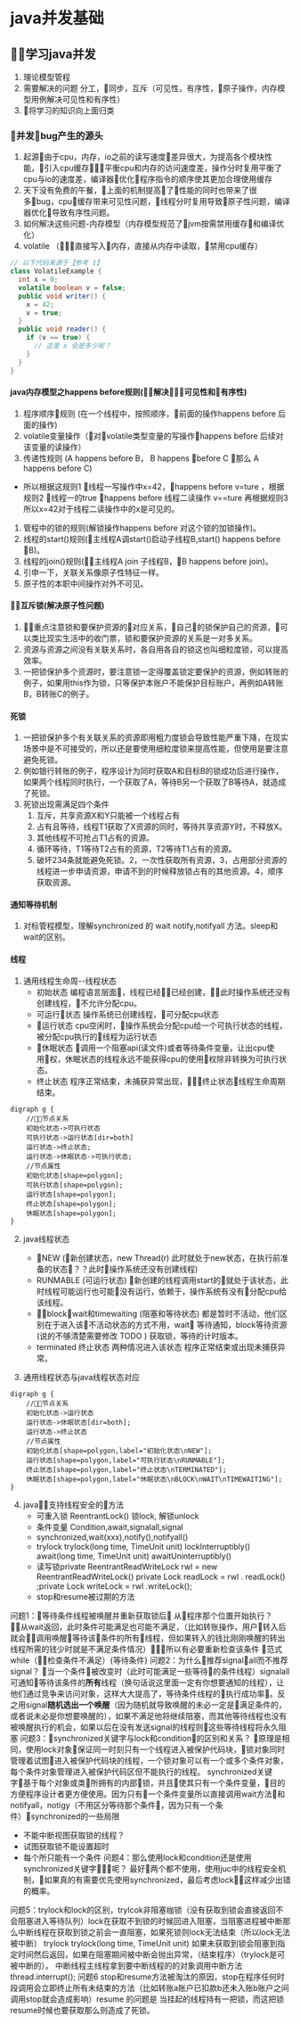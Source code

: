 # java并发基础

## 学习java并发

1. 理论模型管程
2. 需要解决的问题 分工，同步，互斥（可见性，有序性，原子操作，内存模型用例解决可见性和有序性）
3. 将学习的知识向上面归类

### 并发bug产生的源头

1. 起源由于cpu，内存，io之前的读写速度差异很大，为提高各个模块性能，引入cpu缓存平衡cpu和内存的访问速度差，操作分时复用平衡了cpu与io的速度差，编译器优化程序指令的顺序使其更加合理使用缓存
2. 天下没有免费的午餐，上面的机制提高了性能的同时也带来了很多bug，cpu缓存带来可见性问题，线程分时复用导致原子性问题，编译器优化导致有序性问题。
3. 如何解决这些问题-内存模型（内存模型规范了jvm按需禁用缓存和编译优化）
4. volatile （直接写入内存，直接从内存中读取，禁用cpu缓存）

```java
// 以下代码来源于【参考 1】
class VolatileExample {
  int x = 0;
  volatile boolean v = false;
  public void writer() {
    x = 42;
    v = true;
  }
  public void reader() {
    if (v == true) {
      // 这里 x 会是多少呢？
    }
  }
}
```

#### java内存模型之happens before规则(解决可见性和有序性)

1. 程序顺序规则 (在一个线程中，按照顺序，前面的操作happens before 后面的操作)
2. volatile变量操作（对volatile类型变量的写操作happens before 后续对该变量的读操作）
3. 传递性规则 (A happens before B， B happens before C 那么 A happens before C)

- 所以根据这规则1 线程一写操作中x=42，happens before v=ture ，根据规则2 线程一的true happens before 线程二读操作 v==ture 再根据规则3 所以x=42对于线程二读操作中的x是可见的。

1. 管程中的锁的规则(解锁操作happens before 对这个锁的加锁操作)。
2. 线程的start()规则(主线程A调start()启动子线程B,start() happens before B)。
3. 线程的join()规则(主线程A join 子线程B，B happens before join)。
4. 引申一下，关联关系像原子性特征一样。
5. 原子性的本职中间操作对外不可见。

#### 互斥锁(解决原子性问题)

1. 重点注意锁和要保护资源的对应关系，自己的锁保护自己的资源，可以类比现实生活中的收门票，锁和要保护资源的关系是一对多关系。
2. 资源与资源之间没有关联关系时，各自用各自的锁这也叫细粒度锁，可以提高效率。
3. 一把锁保护多个资源时，要注意锁一定得覆盖锁定要保护的资源，例如转账的例子，如果用this作为锁，只等保护本账户不能保护目标账户，再例如A转账B，B转账C的例子。

#### 死锁

1. 一把锁保护多个有关联关系的资源即用粗力度锁会导致性能严重下降，在现实场景中是不可接受的，所以还是要使用细粒度锁来提高性能，但使用是要注意避免死锁。
2. 例如银行转账的例子，程序设计为同时获取A和目标B的锁成功后进行操作，如果两个线程同时执行，一个获取了A，等待B另一个获取了B等待A，就造成了死锁。
3. 死锁出现需满足四个条件
   1. 互斥，共享资源X和Y只能被一个线程占有
   2. 占有且等待，线程T1获取了X资源的同时，等待共享资源Y时，不释放X。
   3. 其他线程不可抢占T1占有的资源。
   4. 循环等待，T1等待T2占有的资源，T2等待T1占有的资源。
   5. 破坏234条就能避免死锁。2，一次性获取所有资源，3，占用部分资源的线程进一步申请资源，申请不到的时候释放锁占有的其他资源。4，顺序获取资源。

#### 通知等待机制

1. 对标管程模型，理解synchronized 的 wait notify,notifyall 方法。sleep和wait的区别。

#### 线程

1. 通用线程生命周--线程状态
    - 初始状态 编程语言层面，线程已经已经创建，此时操作系统还没有创建线程，不允许分配cpu。
    - 可运行状态 操作系统已创建线程，可分配cpu状态
    - 运行状态 cpu空闲时，操作系统会分配cpu给一个可执行状态的线程，
    被分配cpu执行的线程为运行状态
    - 休眠状态 调用一个阻塞api(读文件)或者等待条件变量，让出cpu使用权，休眠状态的线程永远不能获得cpu的使用权除非转换为可执行状态。
    - 终止状态 程序正常结束，未捕获异常出现，终止状态线程生命周期结束。

```dot{engine="dot"}
digraph g {
    //节点关系
    初始化状态->可执行状态
    可执行状态->运行状态[dir=both]
    运行状态->终止状态;
    运行状态->休眠状态->可执行状态;
    //节点属性
    初始化状态[shape=polygon];
    可执行状态[shape=polygon];
    运行状态[shape=polygon];
    终止状态[shape=polygon];
    休眠状态[shape=polygon];
}
```

2. java线程状态
    - NEW (新创建状态，new Thread(r) 此时就处于new状态，在执行前准备的状态？？此时操作系统还没有创建线程)
    - RUNMABLE (可运行状态) 新创建的线程调用start的就处于该状态，此时线程可能运行也可能没有运行，依赖于，操作系统有没有分配cpu给该线程。
    - block，wait和timewaiting (阻塞和等待状态) 都是暂时不活动，他们区别在于进入该不活动状态的方式不用，wait 等待通知，block等待资源(说的不够清楚需要修改 TODO )  获取锁，等待的计时版本。
    - terminated 终止状态 两种情况进入该状态 程序正常结束或出现未捕获异常。

3. 通用线程状态与java线程状态对应

```dot{engine="circo"}
digraph g {
    //节点关系
    初始化状态->运行状态
    运行状态->休眠状态[dir=both];
    运行状态->终止状态
    //节点属性
    初始化状态[shape=polygon,label="初始化状态\nNEW"];
    运行状态[shape=polygon,label="可执行状态\nRUNMABLE"];
    终止状态[shape=polygon,label="终止状态\nTERMINATED"];
    休眠状态[shape=polygon,label="休眠状态\nBLOCK\nWAIT\nTIMEWAITING"];
}
```

4. java支持线程安全的方法
    - 可重入锁 ReentrantLock() 锁lock, 解锁unlock
    - 条件变量 Condition,await,signalall,signal
    - synchronized,wait(xxx),notify(),notifyall()
    - trylock trylock(long time, TimeUnit unit) lockInterruptibly() await(long time, TimeUnit unit) awaitUninterruptibly() 
    - 读写锁private ReentrantReadWriteLock rwl = new ReentrantReadWriteLock() private Lock readLock = rwl . readLock() ;private Lock writeLock = rwl .writeLock();
    - stop和resume被过期的方法

问题1：等待条件线程被唤醒并重新获取锁后 从程序那个位置开始执行？
从wait返回，此时条件可能满足也可能不满足，（比如转账操作，用户转入后就会调用唤醒等待该条件的所有线程，但如果转入的钱比刚刚唤醒的转出线程所需的钱少时就是不满足条件情况）所以有必要重新检查该条件 范式 while（检查条件不满足）{等待条件}
问题2：为什么推荐signalall而不推荐signal？
当一个条件被改变时（此时可能满足一些等待的条件线程）signalall可通知等待该条件的**所有**线程（换句话说这里面一定有你想要通知的线程），让他们通过竞争来访问对象，这样大大提高了，等待条件线程的执行成功率。反之用signal**随机选出一个唤醒**（因为随机就导致唤醒的未必一定是满足条件的，或者说未必是你想要唤醒的），如果不满足他将继续阻塞，而其他等待线程也没有被唤醒执行的机会，如果以后在没有发送signal的线程则这些等待线程将永久阻塞
问题3：synchronized关键字与lock和condition的区别和关系？
原理是相同，使用lock对象保证同一时刻只有一个线程进入被保护代码块，锁对象同时管理着试图进入被保护代码块的线程，一个锁对象可以有一个或多个条件对象，每个条件对象管理进入被保护代码区但不能执行的线程。 synchronized关键字基于每个对象或类所拥有的内部锁，并且使其只有一个条件变量，目的方便程序设计者更方便使用。因为只有一个条件变量所以直接调用wait方法和notifyall，notigy（不用区分等待那个条件，因为只有一个条件）synchronized的一些局限

 - 不能中断视图获取锁的线程？
 - 试图获取锁不能设置超时
 - 每个所只能有一个条件
问题4：那么使用lock和condition还是使用synchronized关键字呢？
  最好两个都不使用，使用juc中的线程安全机制，如果真的有需要优先使用synchronized，最后考虑lock，这样减少出错的概率。
  
问题5：trylock和lock的区别，trylcok非阻塞枷锁（没有获取到锁会直接返回不会阻塞进入等待队列）lock在获取不到锁的时候回进入阻塞，当阻塞进程被中断那么中断线程在获取到锁之前会一直阻塞，如果死锁则lock无法结束（所以lock无法被中断）
trylock trylock(long time, TimeUnit unit) 如果未获取到锁会阻塞到指定时间然后返回，如果在阻塞期间被中断会抛出异常，（结束程序）（trylock是可被中断的）。
中断线程主线程拿到要中断线程的的对象调用中断方法thread.interrupt();
问题6 stop和resume方法被淘汰的原因，stop在程序任何时段调用会立即终止所有未结束的方法（比如转账a账户已扣款b还未入账b账户之间调用stop就会造成影响）resume 的问题是 当挂起的线程持有一把锁，而这把锁resume时候也要获取那么则造成了死锁。